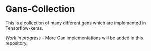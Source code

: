 # Gans-Collection
This is a collection of many different gans which are implemented in Tensorflow-keras.


*Work in progress* - More Gan implementations will be added in this repository.
